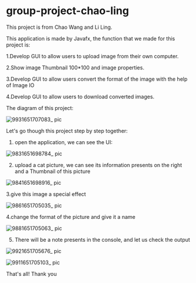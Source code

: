 # group-project-chao-ling

This project is from Chao Wang and Li Ling.



This application is made by Javafx, the function that we made for this project is:

1.Develop GUI to allow users to upload image from their own computer.

2.Show image Thumbnail 100*100 and image properties.

3.Develop GUI to allow users convert the format of the image with the help of Image IO

4.Develop GUI to allow users to download converted images.




The diagram of this project:

![9931651707083_ pic](https://user-images.githubusercontent.com/44899801/166842116-d8303b61-32cd-494e-b138-62973c92171a.jpg)



Let's go though this project step by step together:

1. open the application, we can see the UI:

![9831651698784_ pic](https://user-images.githubusercontent.com/44899801/166842302-914eb077-2fc2-43ab-8b23-c8f2cdb6b296.jpg)


2. upload a cat picture, we can see its information presents on the right and a Thumbnail of this picture

![9841651698916_ pic](https://user-images.githubusercontent.com/44899801/166842325-102070f5-1a71-4ca7-af66-40bb492cbb88.jpg)

3.give this image a special effect

![9861651705035_ pic](https://user-images.githubusercontent.com/44899801/166842823-1c37c589-feec-4117-8455-19f85ea20ec8.jpg)

4.change the format of the picture and give it a name

![9881651705063_ pic](https://user-images.githubusercontent.com/44899801/166842870-2a26e5d5-d509-431f-aece-e6c2906ceff6.jpg)

5. There will be a note presents in the console, and let us check the output

![9921651705676_ pic](https://user-images.githubusercontent.com/44899801/166842931-2d96646e-e753-4d81-9794-616e55134e55.jpg)

![9911651705103_ pic](https://user-images.githubusercontent.com/44899801/166842884-6e6b3737-5a90-418e-8326-9ebfe14f3a06.jpg)

That's all! 
Thank you
